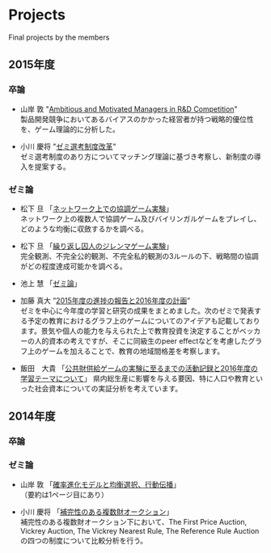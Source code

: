 # Projects
Final projects by the members

## 2015年度

### 卒論

* 山岸 敦
  "[Ambitious and Motivated Managers in R&D Competition](https://github.com/haru110jp/Senior-Thesis-Final-ver-/blob/master/gradthesis_final.pdf)"  
  製品開発競争においてあるバイアスのかかった経営者が持つ戦略的優位性を、ゲーム理論的に分析した。

* 小川 慶将
  "[ゼミ選考制度改革](http://nbviewer.jupyter.org/github/ogaway/Matching-Market/blob/master/grad.pdf)"  
  ゼミ選考制度のあり方についてマッチング理論に基づき考察し、新制度の導入を提案する。

### ゼミ論

* 松下 旦
  「[ネットワーク上での協調ゲーム実験](https://github.com/myuuuuun/NetworkGame/blob/master/%E3%82%BC%E3%83%9F%E8%AB%96%EF%BC%88%E4%BB%AE%EF%BC%89.pdf)」  
  ネットワーク上の複数人で協調ゲーム及びバイリンガルゲームをプレイし、どのような均衡に収斂するかを調べる。

* 松下 旦
  「[繰り返し囚人のジレンマゲーム実験](https://github.com/myuuuuun/RepeatedMatrixGame/tree/master/PrisonersDilemma/experiment3)」  
  完全観測、不完全公的観測、不完全私的観測の3ルールの下、戦略間の協調がどの程度達成可能かを調べる。

* 池上 慧
  「[ゼミ論](https://github.com/keiikegami/theano)」  

* 加藤 真大
  ”[2015年度の進捗の報告と2016年度の計画](https://github.com/NlGG/study/blob/master/ゼミ論.pdf)”  
  ゼミを中心に今年度の学習と研究の成果をまとめました。次のゼミで発表する予定の教育におけるグラフ上のゲームについてのアイデアも記載しております。景気や個人の能力を与えられた上で教育投資を決定することがベッカーの人的資本の考えですが、そこに同級生のpeer effectなどを考慮したグラフ上のゲームを加えることで、教育の地域間格差を考察します。

* 飯田　大貴
  「[公共財供給ゲームの実験に至るまでの活動記録と2016年度の学習テーマについて](https://github.com/bocchan/costly/blob/master/%E5%B0%BE%E5%B1%B1%E3%82%BC%E3%83%9F%E8%AB%96%E9%A3%AF%E7%94%B0.pdf)」
  県内総生産に影響を与える要因、特に人口や教育といった社会資本についての実証分析を考えています。

## 2014年度

### 卒論

### ゼミ論

* 山岸 敦
  「[確率進化モデルと均衡選択、行動伝播](https://github.com/haru110jp/StochEvolution/blob/master/zemithesis.pdf)」  
  （要約は1ページ目にあり）

* 小川 慶将
  「[補完性のある複数財オークション](http://nbviewer.jupyter.org/github/ogaway/Report/blob/master/ZemiThesis/zemithesis20150219.pdf)」  
  補完性のある複数財オークション下において、The First Price Auction, Vickrey Auction, The Vickrey Nearest Rule, The Reference Rule Auctionの四つの制度について比較分析を行う。
